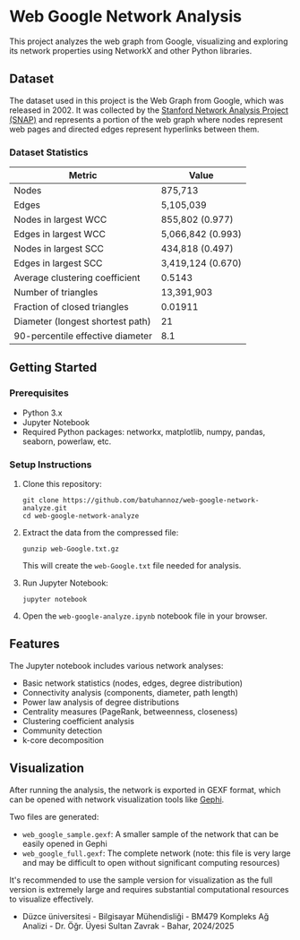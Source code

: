 # Web Google Network Analysis

This project analyzes the web graph from Google, visualizing and exploring its network properties using NetworkX and other Python libraries.

## Dataset

The dataset used in this project is the Web Graph from Google, which was released in 2002. It was collected by the [Stanford Network Analysis Project (SNAP)](https://snap.stanford.edu/data/web-Google.html) and represents a portion of the web graph where nodes represent web pages and directed edges represent hyperlinks between them.

### Dataset Statistics

| Metric | Value |
|--------|-------|
| Nodes | 875,713 |
| Edges | 5,105,039 |
| Nodes in largest WCC | 855,802 (0.977) |
| Edges in largest WCC | 5,066,842 (0.993) |
| Nodes in largest SCC | 434,818 (0.497) |
| Edges in largest SCC | 3,419,124 (0.670) |
| Average clustering coefficient | 0.5143 |
| Number of triangles | 13,391,903 |
| Fraction of closed triangles | 0.01911 |
| Diameter (longest shortest path) | 21 |
| 90-percentile effective diameter | 8.1 |

## Getting Started

### Prerequisites

- Python 3.x
- Jupyter Notebook
- Required Python packages: networkx, matplotlib, numpy, pandas, seaborn, powerlaw, etc.

### Setup Instructions

1. Clone this repository:
   ```
   git clone https://github.com/batuhannoz/web-google-network-analyze.git
   cd web-google-network-analyze
   ```

2. Extract the data from the compressed file:
   ```
   gunzip web-Google.txt.gz
   ```
   This will create the `web-Google.txt` file needed for analysis.


3. Run Jupyter Notebook:
   ```
   jupyter notebook
   ```

4. Open the `web-google-analyze.ipynb` notebook file in your browser.

## Features

The Jupyter notebook includes various network analyses:

- Basic network statistics (nodes, edges, degree distribution)
- Connectivity analysis (components, diameter, path length)
- Power law analysis of degree distributions
- Centrality measures (PageRank, betweenness, closeness)
- Clustering coefficient analysis
- Community detection
- k-core decomposition

## Visualization

After running the analysis, the network is exported in GEXF format, which can be opened with network visualization tools like [Gephi](https://gephi.org/).

Two files are generated:
- `web_google_sample.gexf`: A smaller sample of the network that can be easily opened in Gephi
- `web_google_full.gexf`: The complete network (note: this file is very large and may be difficult to open without significant computing resources)

It's recommended to use the sample version for visualization as the full version is extremely large and requires substantial computational resources to visualize effectively.

- Düzce üniversitesi - Bilgisayar Mühendisliği - BM479 Kompleks Ağ Analizi - Dr. Öğr. Üyesi Sultan Zavrak - Bahar, 2024/2025